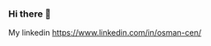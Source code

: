 ### Hi there 👋
My linkedin https://www.linkedin.com/in/osman-cen/ 

<!-- **osmancen/osmancen** is a ✨ _special_ ✨ repository because its `README.md` (this file) appears on your GitHub profile. 
Here are some ideas to get you started:
- 🌱 I’m currently working to improve detailed data analytical skills
- 🔭 I’m currently working on ...
- 👯 I’m looking to collaborate on ...
- 🤔 I’m looking for help with ...
- 💬 Ask me about ...
- 📫 How to reach me: ...
- 😄 Pronouns: ...
- ⚡ Fun fact: ...-->
